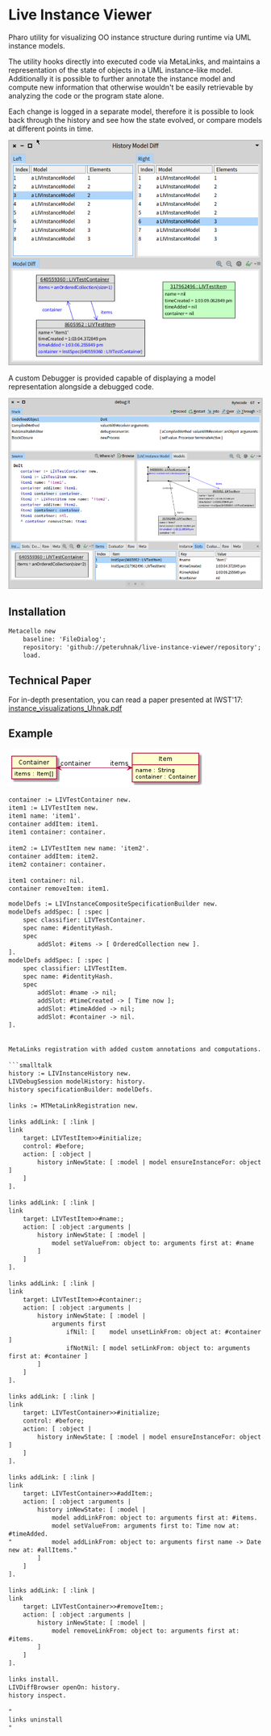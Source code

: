 # Live Instance Viewer

Pharo utility for visualizing OO instance structure during runtime via UML instance models.

The utility hooks directly into executed code via MetaLinks, and maintains a representation of the state of objects in a UML instance-like model. Additionally it is possible to further annotate the instance model and compute new information that otherwise wouldn't be easily retrievable by analyzing the code or the program state alone.

Each change is logged in a separate model, therefore it is possible to look back through the history and see how the state evolved, or compare models at different points in time.

![](figures/model-diff-browser.png)

A custom Debugger is provided capable of displaying a model representation alongside a debugged code.

![](figures/debugger-view.png)

## Installation

```smalltalk
Metacello new
	baseline: 'FileDialog';
	repository: 'github://peteruhnak/live-instance-viewer/repository';
	load.
```

## Technical Paper

For in-depth presentation, you can read a paper presented at IWST'17: [instance_visualizations_Uhnak.pdf](instance_visualizations_Uhnak.pdf)

## Example

![](figures/container-model.png)

```smalltalk
container := LIVTestContainer new.
item1 := LIVTestItem new.
item1 name: 'item1'.
container addItem: item1.
item1 container: container.

item2 := LIVTestItem new name: 'item2'.
container addItem: item2.
item2 container: container.

item1 container: nil.
container removeItem: item1.
```

```smalltalk
modelDefs := LIVInstanceCompositeSpecificationBuilder new.
modelDefs addSpec: [ :spec |
	spec classifier: LIVTestContainer.
	spec name: #identityHash.
	spec
		addSlot: #items -> [ OrderedCollection new ].
].
modelDefs addSpec: [ :spec |
	spec classifier: LIVTestItem.
	spec name: #identityHash.
	spec
		addSlot: #name -> nil;
		addSlot: #timeCreated -> [ Time now ];
		addSlot: #timeAdded -> nil;
		addSlot: #container -> nil.
].


MetaLinks registration with added custom annotations and computations.

```smalltalk
history := LIVInstanceHistory new.
LIVDebugSession modelHistory: history.
history specificationBuilder: modelDefs.

links := MTMetaLinkRegistration new.

links addLink: [ :link |
link
	target: LIVTestItem>>#initialize;
	control: #before;
	action: [ :object |
		history inNewState: [ :model | model ensureInstanceFor: object ]
	]
].

links addLink: [ :link |
link
	target: LIVTestItem>>#name:;
	action: [ :object :arguments |
		history inNewState: [ :model |
			model setValueFrom: object to: arguments first at: #name
		]
	]
].

links addLink: [ :link |
link
	target: LIVTestItem>>#container:;
	action: [ :object :arguments |
		history inNewState: [ :model |
			arguments first
				ifNil: [ 	model unsetLinkFrom: object at: #container ]
				ifNotNil: [ model setLinkFrom: object to: arguments first at: #container ]
		]
	]
].

links addLink: [ :link |
link
	target: LIVTestContainer>>#initialize;
	control: #before;
	action: [ :object |
		history inNewState: [ :model | model ensureInstanceFor: object ]
	]
].

links addLink: [ :link |
link
	target: LIVTestContainer>>#addItem:;
	action: [ :object :arguments |
		history inNewState: [ :model |
			model addLinkFrom: object to: arguments first at: #items.
			model setValueFrom: arguments first to: Time now at: #timeAdded.
"			model addLinkFrom: object to: arguments first name -> Date new at: #allItems."
		]
	]
].

links addLink: [ :link |
link
	target: LIVTestContainer>>#removeItem:;
	action: [ :object :arguments |
		history inNewState: [ :model |
			model removeLinkFrom: object to: arguments first at: #items.
		]
	]
].
	
links install.
LIVDiffBrowser openOn: history.
history inspect.

"
links uninstall
"
```